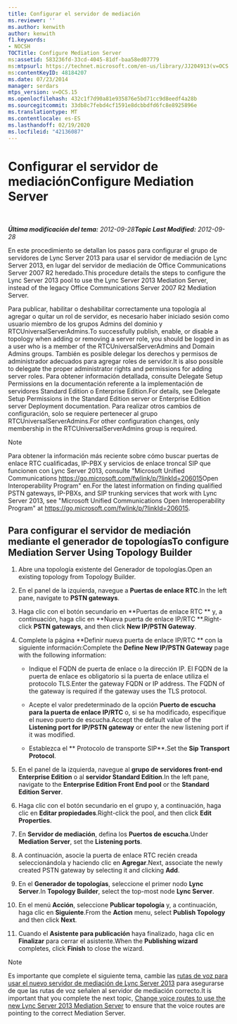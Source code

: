 ```yaml
---
title: Configurar el servidor de mediación
ms.reviewer: ''
ms.author: kenwith
author: kenwith
f1.keywords:
- NOCSH
TOCTitle: Configure Mediation Server
ms:assetid: 583236fd-33cd-4045-81df-baa58ed07779
ms:mtpsurl: https://technet.microsoft.com/en-us/library/JJ204913(v=OCS.15)
ms:contentKeyID: 48184207
ms.date: 07/23/2014
manager: serdars
mtps_version: v=OCS.15
ms.openlocfilehash: 432c1f7d90a81e935876e5bd71cc9d8eedf4a28b
ms.sourcegitcommit: 33db8c7febd4cf1591e8dcbbdfd6fc8e8925896e
ms.translationtype: MT
ms.contentlocale: es-ES
ms.lasthandoff: 02/19/2020
ms.locfileid: "42136087"
---
```

<div data-xmlns="http://www.w3.org/1999/xhtml">

<div class="topic" data-xmlns="http://www.w3.org/1999/xhtml" data-msxsl="urn:schemas-microsoft-com:xslt" data-cs="http://msdn.microsoft.com/">

<div data-asp="https://msdn2.microsoft.com/asp">

# <a name="configure-mediation-server"></a><span data-ttu-id="5f7d0-102">Configurar el servidor de mediación</span><span class="sxs-lookup"><span data-stu-id="5f7d0-102">Configure Mediation Server</span></span>

</div>

<div id="mainSection">

<div id="mainBody">

<span> </span>

<span data-ttu-id="5f7d0-103">_**Última modificación del tema:** 2012-09-28_</span><span class="sxs-lookup"><span data-stu-id="5f7d0-103">_**Topic Last Modified:** 2012-09-28_</span></span>

<span data-ttu-id="5f7d0-104">En este procedimiento se detallan los pasos para configurar el grupo de servidores de Lync Server 2013 para usar el servidor de mediación de Lync Server 2013, en lugar del servidor de mediación de Office Communications Server 2007 R2 heredado.</span><span class="sxs-lookup"><span data-stu-id="5f7d0-104">This procedure details the steps to configure the Lync Server 2013 pool to use the Lync Server 2013 Mediation Server, instead of the legacy Office Communications Server 2007 R2 Mediation Server.</span></span>

<span data-ttu-id="5f7d0-105">Para publicar, habilitar o deshabilitar correctamente una topología al agregar o quitar un rol de servidor, es necesario haber iniciado sesión como usuario miembro de los grupos Admins del dominio y RTCUniversalServerAdmins.</span><span class="sxs-lookup"><span data-stu-id="5f7d0-105">To successfully publish, enable, or disable a topology when adding or removing a server role, you should be logged in as a user who is a member of the RTCUniversalServerAdmins and Domain Admins groups.</span></span> <span data-ttu-id="5f7d0-106">También es posible delegar los derechos y permisos de administrador adecuados para agregar roles de servidor.</span><span class="sxs-lookup"><span data-stu-id="5f7d0-106">It is also possible to delegate the proper administrator rights and permissions for adding server roles.</span></span> <span data-ttu-id="5f7d0-107">Para obtener información detallada, consulte Delegate Setup Permissions en la documentación referente a la implementación de servidores Standard Edition o Enterprise Edition.</span><span class="sxs-lookup"><span data-stu-id="5f7d0-107">For details, see Delegate Setup Permissions in the Standard Edition server or Enterprise Edition server Deployment documentation.</span></span> <span data-ttu-id="5f7d0-108">Para realizar otros cambios de configuración, solo se requiere pertenecer al grupo RTCUniversalServerAdmins.</span><span class="sxs-lookup"><span data-stu-id="5f7d0-108">For other configuration changes, only membership in the RTCUniversalServerAdmins group is required.</span></span>

<div>


> [!NOTE]  
> <span data-ttu-id="5f7d0-109">Para obtener la información más reciente sobre cómo buscar puertas de enlace RTC cualificadas, IP-PBX y servicios de enlace troncal SIP que funcionen con Lync Server 2013, consulte "Microsoft Unified Communications <A href="https://go.microsoft.com/fwlink/p/?linkid=206015">https://go.microsoft.com/fwlink/p/?linkId=206015</A>Open Interoperability Program" en.</span><span class="sxs-lookup"><span data-stu-id="5f7d0-109">For the latest information on finding qualified PSTN gateways, IP-PBXs, and SIP trunking services that work with Lync Server 2013, see "Microsoft Unified Communications Open Interoperability Program" at <A href="https://go.microsoft.com/fwlink/p/?linkid=206015">https://go.microsoft.com/fwlink/p/?linkId=206015</A>.</span></span>



</div>

<div>

## <a name="to-configure-mediation-server-using-topology-builder"></a><span data-ttu-id="5f7d0-110">Para configurar el servidor de mediación mediante el generador de topologías</span><span class="sxs-lookup"><span data-stu-id="5f7d0-110">To configure Mediation Server Using Topology Builder</span></span>

1.  <span data-ttu-id="5f7d0-111">Abre una topología existente del Generador de topologías.</span><span class="sxs-lookup"><span data-stu-id="5f7d0-111">Open an existing topology from Topology Builder.</span></span>

2.  <span data-ttu-id="5f7d0-112">En el panel de la izquierda, navegue a **Puertas de enlace RTC**.</span><span class="sxs-lookup"><span data-stu-id="5f7d0-112">In the left pane, navigate to **PSTN gateways**.</span></span>

3.  <span data-ttu-id="5f7d0-113">Haga clic con el botón secundario en \*\*Puertas de enlace RTC \*\* y, a continuación, haga clic en \*\*Nueva puerta de enlace IP/RTC \*\*.</span><span class="sxs-lookup"><span data-stu-id="5f7d0-113">Right-click **PSTN gateways**, and then click **New IP/PSTN Gateway**.</span></span>

4.  <span data-ttu-id="5f7d0-114">Complete la página \*\*Definir nueva puerta de enlace IP/RTC \*\* con la siguiente información:</span><span class="sxs-lookup"><span data-stu-id="5f7d0-114">Complete the **Define New IP/PSTN Gateway** page with the following information:</span></span>
    
      - <span data-ttu-id="5f7d0-p102">Indique el FQDN de puerta de enlace o la dirección IP. El FQDN de la puerta de enlace es obligatorio si la puerta de enlace utiliza el protocolo TLS.</span><span class="sxs-lookup"><span data-stu-id="5f7d0-p102">Enter the gateway FQDN or IP address. The FQDN of the gateway is required if the gateway uses the TLS protocol.</span></span>
    
      - <span data-ttu-id="5f7d0-117">Acepte el valor predeterminado de la opción **Puerto de escucha para la puerta de enlace IP/RTC** o, si se ha modificado, especifique el nuevo puerto de escucha.</span><span class="sxs-lookup"><span data-stu-id="5f7d0-117">Accept the default value of the **Listening port for IP/PSTN gateway** or enter the new listening port if it was modified.</span></span>
    
      - <span data-ttu-id="5f7d0-118">Establezca el **	Protocolo de transporte SIP**.</span><span class="sxs-lookup"><span data-stu-id="5f7d0-118">Set the **Sip Transport Protocol**.</span></span>

5.  <span data-ttu-id="5f7d0-119">En el panel de la izquierda, navegue al **grupo de servidores front-end Enterprise Edition** o al **servidor Standard Edition**.</span><span class="sxs-lookup"><span data-stu-id="5f7d0-119">In the left pane, navigate to the **Enterprise Edition Front End pool** or the **Standard Edition Server**.</span></span>

6.  <span data-ttu-id="5f7d0-120">Haga clic con el botón secundario en el grupo y, a continuación, haga clic en **Editar propiedades**.</span><span class="sxs-lookup"><span data-stu-id="5f7d0-120">Right-click the pool, and then click **Edit Properties**.</span></span>

7.  <span data-ttu-id="5f7d0-121">En **Servidor de mediación**, defina los **Puertos de escucha**.</span><span class="sxs-lookup"><span data-stu-id="5f7d0-121">Under **Mediation Server**, set the **Listening ports**.</span></span>

8.  <span data-ttu-id="5f7d0-122">A continuación, asocie la puerta de enlace RTC recién creada seleccionándola y haciendo clic en **Agregar**.</span><span class="sxs-lookup"><span data-stu-id="5f7d0-122">Next, associate the newly created PSTN gateway by selecting it and clicking **Add**.</span></span>

9.  <span data-ttu-id="5f7d0-123">En el **Generador de topologías**, seleccione el primer nodo **Lync Server**.</span><span class="sxs-lookup"><span data-stu-id="5f7d0-123">In **Topology Builder**, select the top-most node **Lync Server**.</span></span>

10. <span data-ttu-id="5f7d0-124">En el menú **Acción**, seleccione **Publicar topología** y, a continuación, haga clic en **Siguiente**.</span><span class="sxs-lookup"><span data-stu-id="5f7d0-124">From the **Action** menu, select **Publish Topology** and then click **Next**.</span></span>

11. <span data-ttu-id="5f7d0-125">Cuando el **Asistente para publicación** haya finalizado, haga clic en **Finalizar** para cerrar el asistente.</span><span class="sxs-lookup"><span data-stu-id="5f7d0-125">When the **Publishing wizard** completes, click **Finish** to close the wizard.</span></span>

<div>


> [!NOTE]  
> <span data-ttu-id="5f7d0-126">Es importante que complete el siguiente tema, cambie las <A href="change-voice-routes-to-use-the-new-lync-server-2013-mediation-server.md">rutas de voz para usar el nuevo servidor de mediación de Lync Server 2013</A> para asegurarse de que las rutas de voz señalen al servidor de mediación correcto.</span><span class="sxs-lookup"><span data-stu-id="5f7d0-126">It is important that you complete the next topic, <A href="change-voice-routes-to-use-the-new-lync-server-2013-mediation-server.md">Change voice routes to use the new Lync Server 2013 Mediation Server</A> to ensure that the voice routes are pointing to the correct Mediation Server.</span></span>



</div>

</div>

</div>

<span> </span>

</div>

</div>

</div>

